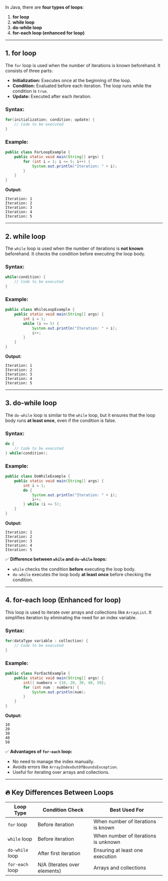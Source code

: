 In Java, there are **four types of loops**:

1. **for loop**
2. **while loop**
3. **do-while loop**
4. **for-each loop (enhanced for loop)**

---

## 1. **for loop**

The `for` loop is used when the number of iterations is known beforehand. It consists of three parts:

-  **Initialization:** Executes once at the beginning of the loop.
-  **Condition:** Evaluated before each iteration. The loop runs while the condition is `true`.
-  **Update:** Executed after each iteration.

### Syntax:

```java
for(initialization; condition; update) {
    // Code to be executed
}
```

### Example:

```java
public class ForLoopExample {
    public static void main(String[] args) {
        for (int i = 1; i <= 5; i++) {
            System.out.println("Iteration: " + i);
        }
    }
}
```

**Output:**

```
Iteration: 1
Iteration: 2
Iteration: 3
Iteration: 4
Iteration: 5
```

---

## 2. **while loop**

The `while` loop is used when the number of iterations is **not known** beforehand. It checks the condition before executing the loop body.

### Syntax:

```java
while(condition) {
    // Code to be executed
}
```

### Example:

```java
public class WhileLoopExample {
    public static void main(String[] args) {
        int i = 1;
        while (i <= 5) {
            System.out.println("Iteration: " + i);
            i++;
        }
    }
}
```

**Output:**

```
Iteration: 1
Iteration: 2
Iteration: 3
Iteration: 4
Iteration: 5
```

---

## 3. **do-while loop**

The `do-while` loop is similar to the `while` loop, but it ensures that the loop body runs **at least once**, even if the condition is false.

### Syntax:

```java
do {
    // Code to be executed
} while(condition);
```

### Example:

```java
public class DoWhileExample {
    public static void main(String[] args) {
        int i = 1;
        do {
            System.out.println("Iteration: " + i);
            i++;
        } while (i <= 5);
    }
}
```

**Output:**

```
Iteration: 1
Iteration: 2
Iteration: 3
Iteration: 4
Iteration: 5
```

✅ **Difference between `while` and `do-while` loops:**

-  `while` checks the condition **before** executing the loop body.
-  `do-while` executes the loop body **at least once** before checking the condition.

---

## 4. **for-each loop (Enhanced for loop)**

This loop is used to iterate over arrays and collections like `ArrayList`. It simplifies iteration by eliminating the need for an index variable.

### Syntax:

```java
for(dataType variable : collection) {
    // Code to be executed
}
```

### Example:

```java
public class ForEachExample {
    public static void main(String[] args) {
        int[] numbers = {10, 20, 30, 40, 50};
        for (int num : numbers) {
            System.out.println(num);
        }
    }
}
```

**Output:**

```
10
20
30
40
50
```

✅ **Advantages of `for-each` loop:**

-  No need to manage the index manually.
-  Avoids errors like `ArrayIndexOutOfBoundsException`.
-  Useful for iterating over arrays and collections.

---

## 🔥 **Key Differences Between Loops**

| Loop Type       | Condition Check              | Best Used For                        |
| --------------- | ---------------------------- | ------------------------------------ |
| `for` loop      | Before iteration             | When number of iterations is known   |
| `while` loop    | Before iteration             | When number of iterations is unknown |
| `do-while` loop | After first iteration        | Ensuring at least one execution      |
| `for-each` loop | N/A (Iterates over elements) | Arrays and collections               |
